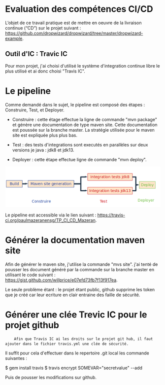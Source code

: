 # Evaluation des compétences CI/CD

 L’objet de ce travail pratique est de mettre en oeuvre de la livraison continue (“CD”) sur le projet suivant : 
https://github.com/dropwizard/dropwizard/tree/master/dropwizard-example.

## Outil d'IC : Travic IC

Pour mon projet, j'ai choisi d'utilisé le système d'integration continue libre le plus utilisé et ai donc choisi "Travis IC". 

# Le pipeline

Comme demandé dans le sujet, le pipeline est composé des étapes : Construire, Test, et Deployer.

* Construire : cette étage effectue la ligne de commande "mvn package" et génère une documentation de type maven site. Cette documentation est poussée sur la branche master. La stratégie utilisée pour le maven site est expliquée plus plus bas.

* Test : des tests d'integrations sont executés en parallèles sur deux versions je java : jdk8 et jdk13.

* Deployer : cette étape effectue ligne de commande "mvn deploy".


![40% center](pipelone.png)


Le pipeline est accessible via le lien suivant : https://travis-ci.org/paulmazeranensg/TP_CI_CD_Mazeran.


# Générer la documentation maven site

Afin de générer le maven site, j'utilise la commande "mvs site". j'ai tenté de pousser les document généré par la commande sur la branche master en utilisant le code suivant : https://gist.github.com/willprice/e07efd73fb7f13f917ea.

Le seule problème étant : le projet étant public, github supprime les token que je créé car leur ecriture en clair entraine des faille de sécurité.


# Générer une clée Trevic IC pour le projet github

        Afin que Travis IC ai les droits sur le projet git hub, il faut ajouter dans le fichier travis.yml une clée de sécurité.

Il suffit pour cela d'effectuer dans le repertoire .git local les commande suivantes :

$ gem install travis
$ travis encrypt SOMEVAR="secretvalue" --add

Puis de pousser les modifications sur github.
        
